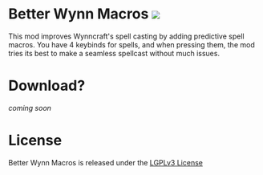 # Better Wynn Macros [<img src="img.shields.io/github/license/Kirdow/BetterWynnMacros">](https://github.com/Kirdow/BetterWynnMacros/blob/master/LICENSE)
This mod improves Wynncraft's spell casting by adding predictive spell macros. You have 4 keybinds for spells, and when pressing them, the mod tries its best to make a seamless spellcast without much issues.

# Download?
*coming soon*

# License
Better Wynn Macros is released under the [LGPLv3 License](https://github.com/Kirdow/BetterWynnMacros/blob/master/LICENSE)
